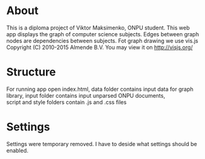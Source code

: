 # About
This is a diploma project of Viktor Maksimenko, ONPU student.
This web app displays the graph of computer science subjects. Edges between graph nodes are dependencies between subjects.
Fot graph drawing we use vis.js Copyright (C) 2010-2015 Almende B.V. 
You may view it on  http://visjs.org/

# Structure
For running app open index.html, 
data folder contains input data for graph library, 
input folder contains input unparsed ONPU documents,  
script and style folders contain .js and .css files

# Settings
Settings were temporary removed. I have to deside what settings should be enabled. 

